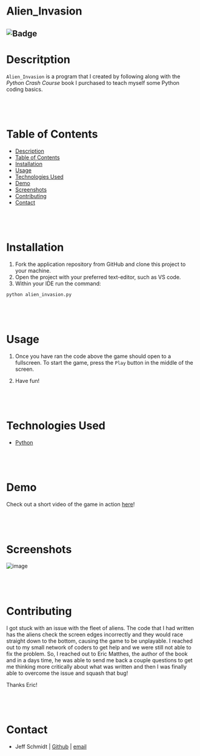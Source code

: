 # Alien_Invasion
![Badge](https://img.shields.io/badge/license-MIT-blue)
---
# Descritption

`Alien_Invasion` is a program that I created by following along with the *Python Crash Course* book I purchased to teach myself some Python coding basics. 

&nbsp;
---
# Table of Contents

  - [Description](#description)
  - [Table of Contents](#table-of-contents)
  - [Installation](#installation)
  - [Usage](#usage)
  - [Technologies Used](#technologies-used)
  - [Demo](#demo)
  - [Screenshots](#screenshots)
  - [Contributing](#contributing)
  - [Contact](#contact)

&nbsp;
---
# Installation

1. Fork the application repository from GitHub and clone this project to your machine.
2. Open the project with your preferred text-editor, such as VS code.
3. Within your IDE run the command: 
````
python alien_invasion.py
````

&nbsp;
---
# Usage

1. Once you have ran the code above the game should open to a fullscreen. To start the game, press the `Play` button in the middle of the screen. 

2. Have fun!

&nbsp;
---
# Technologies Used

- [Python](https://www.python.org/)

&nbsp;
---
# Demo

Check out a short video of the game in action [here](https://drive.google.com/file/d/14207at5AQ1OUxG1FbxYIxM-7pjvO0kjf/view)!

&nbsp;
---
# Screenshots

![image](https://user-images.githubusercontent.com/101135703/184191544-044a94aa-4f35-4ae5-a1e7-02ddcf7c631c.png)

&nbsp;
---
# Contributing

I got stuck with an issue with the fleet of aliens. The code that I had written has the aliens check the screen edges incorrectly and they would race straight down to the bottom, causing the game to be unplayable. I reached out to my small network of coders to get help and we were still not able to fix the problem. So, I reached out to Eric Matthes, the author of the book and in a days time, he was able to send me back a couple questions to get me thinking more critically about what was written and then I was finally able to overcome the issue and squash that bug!

Thanks Eric!

&nbsp;
---
# Contact

- Jeff Schmidt | [Github](https://github.com/Jeff-T-Schmidt) | [email](jeff.t.schmidt@gmail.com)